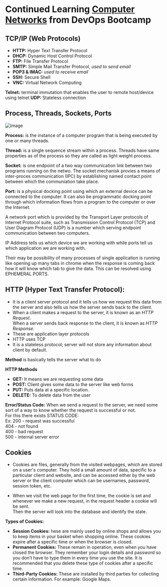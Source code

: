 # Continued Learning [Computer Networks](https://www.youtube.com/watch?v=IPvYjXCsTg8) from DevOps Bootcamp

## TCP/IP (Web Protocols)
- **HTTP:** Hyper Text Transfer Protocol
- **DHCP:** Dynamic Host Control Protocol
- **FTP:** File Transfer Protocol
- **SMTP:** Simple Mail Transfer Protocol, _used to send email_
- **POP3 & IMAC:** _used to receive email_
- **SSH:** Secure Shell
- **VNC:** Virtual Network Computing

**Telnet:** terminal immutation that enables the user to remote host/device using telnet
**UDP:** Stateless connection

## Process, Threads, Sockets, Ports

![image](https://user-images.githubusercontent.com/74575612/151605723-81095217-a07a-4834-8efd-320e4f0f8910.png)


**Process:** is the instance of a computer program that is being executed by one or many threads.

**Thread:** is a single sequence stream within a process. Threads have same properties as of the process so they are called as light weight process.

**Socket:** is one endpoint of a two way communication link between two programs running on the netwo.
The socket mechanisk provies a means of inter-proces communication (IPC) by establishing named contact point between which the communiation take place.

**Port:** is a physical docking point using which an external device can be connected to the computer. It can also be programmatic docking point through which information flows from a program to the computer or over the Internet. <br/>

A network port which is provided by the Transport Layer protocols of Internet Protocol suite, such as Transmission Control Protocol (TCP) and User Diagram Protocol (UDP) is a number which serving endpoint communication between two computers.

IP Address tells us which device we are working with while ports tell us which application we are working with.

Their may be possibility of many processes of single application is running like opening up many tabs in chrome when the response is coming back how it will know which tab to give the data. This can be resolved using EPHEMERAL PORTS.

## HTTP (Hyper Text Transfer Protocol):
- It is a client server protocol and it tells us how we request this data from the server and also tells us how the server sends back to the client.
- When a client makes a request to the server, it is known as an _HTTP Request_. <br/>
  When a server sends back response to the client, it is known as _HTTP Response_.
- These are application layer protocols
- HTTP uses TCP
- It is a stateless protocol; server will not store any information about client by default.

**Method** is basically tells the server what to do

**HTTP Methods**
- **GET:** It means we are requesting some data
- **POST:** Client gives some data to the server like web forms
- **PUT:** Puts data at a specific location.
- **DELETE:** To delete data from the user

**Error/Status Code:** When we send a request to the server, we need some sort of a way to know whether the request is successful or not. <br/>
For this there exists STATUS CODE: <br/>
Ex: 200 - request was successful <br/>
    404 - not found <br/>
    400 - bad request <br/>
    500 - internal server error <br/>
    
## Cookies
- Cookies are files, generally from the visited webpages, which are stored on a user's computer. They hold a small amount of data, specific to a particular client and website, and can be accessed either by the web server or the client computer which can be usernames, password, session token, etc.

- When we visit the web page for the first time, the cookie is set and whenever we make a new request, in the request header a cookie will be sent. <br/>
Then the server will look into the database and identify the state.

**Types of Cookies:**
- **Session Cookies:** hese are mainly used by online shops and allows you to keep items in your basket when shopping online. These cookies expire after a specific time or when the browser is closed.
- **Permanent Cookies:** These remain in operation, even when you have closed the browser. They remember your login details and password so you don’t have to type them in every time you use the site. It is recommended that you delete these type of cookies after a specific time.
- **Third-Party Cookies:** These are installed by third parties for collecting certain information. For example: Google Maps.



